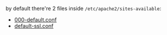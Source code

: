 by default there're 2 files inside `/etc/apache2/sites-available`:
  - [000-default.conf](https://exampleconfig.com/view/apache-debian10-etc-apache2-sites-available-000-default-conf)
  - [default-ssl.conf](https://exampleconfig.com/view/apache-debian10-etc-apache2-sites-available-default-ssl-conf)
